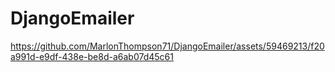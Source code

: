 # DjangoEmailer



https://github.com/MarlonThompson71/DjangoEmailer/assets/59469213/f20a991d-e9df-438e-be8d-a6ab07d45c61

